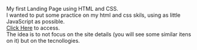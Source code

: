 My first Landing Page using HTML and CSS.<br>
I wanted to put some practice on my html and css skils, using as little JavaScript as possible.<br>
[Click Here](https://incomparable-klepon-e8f45f.netlify.app/) to access.<br>
The idea is to not focus on the site details (you will see some similar itens on it) but on the tecnollogies.
